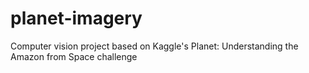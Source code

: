 # planet-imagery
Computer vision project based on Kaggle's Planet: Understanding the Amazon from Space challenge
